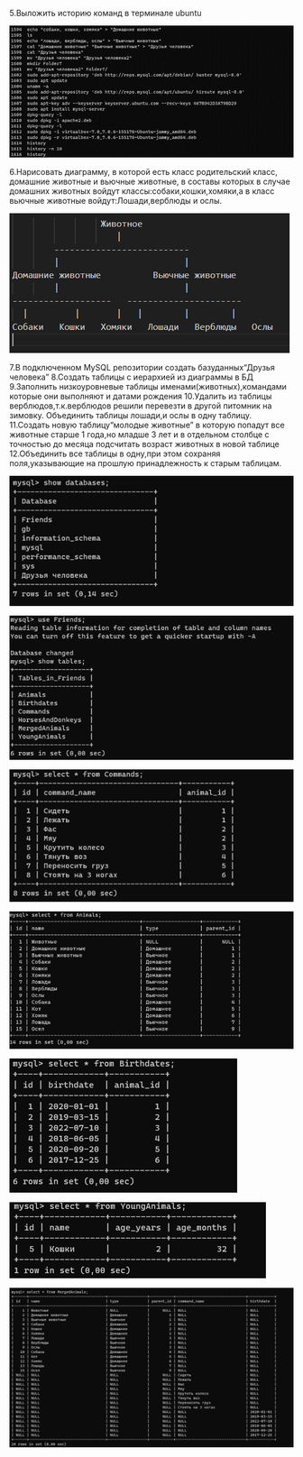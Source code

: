 5.Выложить историю команд в терминале ubuntu

![Alt text](images/image.png)

6.Нарисовать диаграмму, в которой есть класс родительский класс, домашние животные и вьючные животные, в составы которых в случае домашних животных войдут классы:собаки,кошки,хомяки,а в класс вьючные животные войдут:Лошади,верблюды и ослы.

![Alt text](images/image-1.png)

7.В подключенном MySQL репозитории создать базуданных“Друзья человека” 8.Создать таблицы с иерархией из диаграммы в БД 
9.Заполнить низкоуровневые таблицы именами(животных),командами которые они выполняют и датами рождения 
10.Удалить из таблицы верблюдов,т.к.верблюдов решили перевезти в другой питомник на зимовку. Объединить таблицы лошади,и ослы в одну таблицу. 
11.Создать новую таблицу“молодые животные” в которую попадут все животные старше 1 года,но младше 3 лет и в отдельном столбце с точностью до месяца подсчитать возраст животных в новой таблице 12.Объединить все таблицы в одну,при этом сохраняя поля,указывающие на прошлую принадлежность к старым таблицам.

![Alt text](images/image-2.png)

![Alt text](images/image-3.png)

![Alt text](images/image8.png)

![Alt text](images/image-4.png)

![Alt text](images/image-5.png)

![Alt text](images/image-6.png)

![Alt text](images/image-7.png)